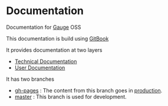Documentation
=============

Documentation for [Gauge](https://github.com/getgauge/gauge) OSS

This documentation is build using [GitBook](https://www.gitbook.com)

It provides documentation  at two layers
* [Technical Documentation](/technical)
* [User Documentation](/user)

It has two branches 
* [gh-pages](https://github.com/getgauge/documentation/tree/gh-pages) : The content from this branch goes in [production](http://getgauge.io/documentation/user/current/).  
* [master](https://github.com/getgauge/documentation/tree/master) : This branch is used for development.
